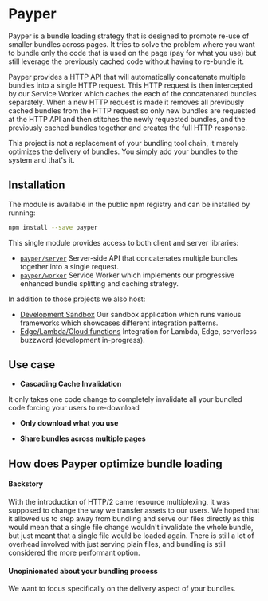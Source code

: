 # Payper

Payper is a bundle loading strategy that is designed to promote re-use of
smaller bundles across pages. It tries to solve the problem where you want to
bundle only the code that is used on the page (pay for what you use) but still
leverage the previously cached code without having to re-bundle it.

Payper provides a HTTP API that will automatically concatenate multiple bundles
into a single HTTP request. This HTTP request is then intercepted by our Service
Worker which caches the each of the concatenated bundles separately. When a new
HTTP request is made it removes all previously cached bundles from the HTTP
request so only new bundles are requested at the HTTP API and then stitches the
newly requested bundles, and the previously cached bundles together and creates
the full HTTP response.

This project is not a replacement of your bundling tool chain, it merely
optimizes the delivery of bundles. You simply add your bundles to the system and
that's it.

## Installation

The module is available in the public npm registry and can be installed by
running:

```sh
npm install --save payper
```

This single module provides access to both client and server libraries:

- [`payper/server`](./server/) Server-side API that concatenates multiple
  bundles together into a single request.
- [`payper/worker`](./worker/) Service Worker which implements our
  progressive enhanced bundle splitting and caching strategy.

In addition to those projects we also host:

- [Development Sandbox](./sandbox/) Our sandbox application which runs
  various frameworks which showcases different integration patterns.
- [Edge/Lambda/Cloud functions](./edge/) Integration for Lambda, Edge,
  serverless buzzword (development in-progress).

## Use case

- **Cascading Cache Invalidation** 

It only takes one code change to completely invalidate all your bundled code forcing your users to re-download 

- **Only download what you use**

- **Share bundles across multiple pages**

## How does Payper optimize bundle loading

#### Backstory
With the introduction of HTTP/2 came resource multiplexing, it was supposed to
change the way we transfer assets to our users. We hoped that it allowed us to
step away from bundling and serve our files directly as this would mean that
a single file change wouldn't invalidate the whole bundle, but just meant that
a single file would be loaded again. There is still a lot of overhead involved
with just serving plain files, and bundling is still considered the more
performant option.

#### Unopinionated about your bundling process
We want to focus specifically on the delivery aspect of your bundles.

[based-on]: https://github.com/3rd-Eden/Spry-Configurator
